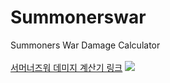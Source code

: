 # Summonerswar

<div>Summoners War Damage Calculator</div>
<br/>
<a href="https://veev23.github.io/2018-swar/DamageCalc">서머너즈워 데미지 계산기 링크</a>
<img src="https://veev23.github.io/2018-swar/1.png">
